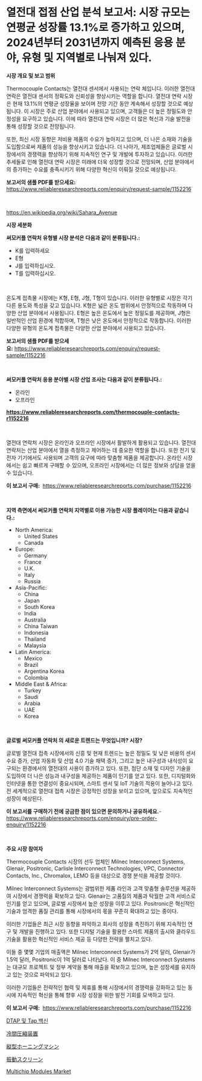 <p><h1>열전대 접점 산업 분석 보고서: 시장 규모는 연평균 성장률 13.1%로 증가하고 있으며, 2024년부터 2031년까지 예측된 응용 분야, 유형 및 지역별로 나눠져 있다.</h1></p><p><strong>시장 개요 및 보고 범위</strong></p>
<p><p>Thermocouple Contacts는 열전대 센서에서 사용되는 연락 체입니다. 이러한 열전대 연락은 열전대 센서의 정확도와 신뢰성을 향상시키는 역할을 합니다. 열전대 연락 시장은 현재 13.1%의 연평균 성장율을 보이며 전망 기간 동안 계속해서 성장할 것으로 예상됩니다. 이 시장은 주로 산업 분야에서 사용되고 있으며, 고객들은 더 높은 정밀도와 안정성을 요구하고 있습니다. 이에 따라 열전대 연락 시장은 더 많은 혁신과 기술 발전을 통해 성장할 것으로 전망됩니다.</p><p>또한, 최신 시장 동향은 저비용 제품의 수요가 높아지고 있으며, 더 나은 소재와 기술을 도입함으로써 제품의 성능을 향상시키고 있습니다. 더 나아가, 제조업체들은 글로벌 시장에서의 경쟁력을 향상하기 위해 지속적인 연구 및 개발에 투자하고 있습니다. 이러한 추세들로 인해 열전대 연락 시장은 미래에 더욱 성장할 것으로 전망되며, 산업 분야에서의 증가하는 수요를 충족시키기 위해 다양한 혁신이 이뤄질 것으로 예상됩니다.</p></p>
<p><strong>보고서의 샘플 PDF를 받으세요:</strong> <a href="https://www.reliableresearchreports.com/enquiry/request-sample/1152216">https://www.reliableresearchreports.com/enquiry/request-sample/1152216</a></p>
<p>&nbsp;</p>
<p><a href="https://en.wikipedia.org/wiki/Sahara_Avenue">https://en.wikipedia.org/wiki/Sahara_Avenue</a></p>
<p><strong>시장 세분화</strong></p>
<p><strong>써모커플 연락처 유형별 시장 분석은 다음과 같이 분류됩니다.:</strong></p>
<p><ul><li>K를 입력하세요</li><li>E형</li><li>J를 입력하십시오.</li><li>T를 입력하십시오.</li></ul></p>
<p>&nbsp;</p>
<p><p>온도계 접촉물 시장에는 K형, E형, J형, T형이 있습니다. 이러한 유형별로 시장은 각기 다른 용도와 특성을 갖고 있습니다. K형은 넓은 온도 범위에서 안정적으로 작동하며 다양한 산업 분야에서 사용됩니다. E형은 높은 온도에서 높은 정밀도를 제공하며, J형은 일반적인 산업 환경에 적합하며, T형은 낮은 온도에서 안정적으로 작동합니다. 이러한 다양한 유형의 온도계 접촉물은 다양한 산업 분야에서 사용되고 있습니다.</p></p>
<p><strong>보고서의 샘플 PDF를 받으세요:</strong>&nbsp;<a href="https://www.reliableresearchreports.com/enquiry/request-sample/1152216">https://www.reliableresearchreports.com/enquiry/request-sample/1152216</a></p>
<p>&nbsp;</p>
<p><strong> 써모커플 연락처 응용 분야별 시장 산업 조사는 다음과 같이 분류됩니다.:</strong></p>
<p><ul><li>온라인</li><li>오프라인</li></ul></p>
<p><strong><a href="https://www.reliableresearchreports.com/thermocouple-contacts-r1152216">https://www.reliableresearchreports.com/thermocouple-contacts-r1152216</a></strong></p>
<p>&nbsp;</p>
<p><p>열전대 연락처 시장은 온라인과 오프라인 시장에서 활발하게 활용되고 있습니다. 열전대 연락처는 산업 분야에서 열을 측정하고 제어하는 데 중요한 역할을 합니다. 또한 전기 및 전자 기기에서도 사용되며 고객의 요구에 따라 맞춤형 제품을 제공합니다. 온라인 시장에서는 쉽고 빠르게 구매할 수 있으며, 오프라인 시장에서는 더 많은 정보와 상담을 얻을 수 있습니다.</p></p>
<p><strong>이 보고서 구매:</strong>&nbsp; <a href="https://www.reliableresearchreports.com/purchase/1152216">https://www.reliableresearchreports.com/purchase/1152216</a></p>
<p>&nbsp;</p>
<p><strong>지역 측면에서 써모커플 연락처 지역별로 이용 가능한 시장 플레이어는 다음과 같습니다.:</strong></p>
<p><ul>
    <li>
        North America:
        <ul>
            <li>United States</li>
            <li>Canada</li>
        </ul>
    </li>
    <li>
        Europe:
        <ul>
            <li>Germany</li>
            <li>France</li>
            <li>U.K.</li>
            <li>Italy</li>
            <li>Russia</li>
        </ul>
    </li>
    <li>
        Asia-Pacific:
        <ul>
            <li>China</li>
            <li>Japan</li>
            <li>South Korea</li>
            <li>India</li>
            <li>Australia</li>
            <li>China Taiwan</li>
            <li>Indonesia</li>
            <li>Thailand</li>
            <li>Malaysia</li>
        </ul>
    </li>
    <li>
        Latin America:
        <ul>
            <li>Mexico</li>
            <li>Brazil</li>
            <li>Argentina Korea</li>
            <li>Colombia</li>
        </ul>
    </li>
    <li>
        Middle East & Africa:
        <ul>
            <li>Turkey</li>
            <li>Saudi</li>
            <li>Arabia</li>
            <li>UAE</li>
            <li>Korea</li>
        </ul>
    </li>
    </ul></p>
<p>&nbsp;</p>
<p><strong>글로벌 써모커플 연락처 의 새로운 트렌드는 무엇입니까? 시장?</strong></p>
<p><p>글로벌 열전대 접촉 시장에서의 신흥 및 현재 트렌드는 높은 정밀도 및 낮은 비용의 센서 수요 증가, 산업 자동화 및 산업 4.0 기술 채택 증가, 그리고 높은 내구성과 내식성이 요구되는 환경에서의 열전대의 사용이 증가하고 있다. 또한, 첨단 소재 및 디자인 기술을 도입하여 더 나은 성능과 내구성을 제공하는 제품이 인기를 얻고 있다. 또한, 디지털화와 인터넷을 통한 연결성이 중요시되며, 스마트 센서 및 IoT 기술의 적용이 늘어나고 있다. 전 세계적으로 열전대 접촉 시장은 긍정적인 성장을 보이고 있으며, 앞으로도 지속적인 성장이 예상된다.</p></p>
<p><strong>이 보고서를 구매하기 전에 궁금한 점이 있으면 문의하거나 공유하세요.</strong>- <a href="https://www.reliableresearchreports.com/enquiry/pre-order-enquiry/1152216">https://www.reliableresearchreports.com/enquiry/pre-order-enquiry/1152216</a></p>
<p>&nbsp;</p>
<p><strong>주요 시장 참여자</strong></p>
<p><p>Thermocouple Contacts 시장의 선두 업체인 Milnec Interconnect Systems, Glenair, Positronic, Carlisle Interconnect Technologies, VPC, Connector Contacts, Inc., Chromalox, LEMO 등을 대상으로 경쟁 분석을 제공할 것이다.</p><p>Milnec Interconnect Systems는 광범위한 제품 라인과 고객 맞춤형 솔루션을 제공하여 시장에서 경쟁력을 확보하고 있다. Glenair는 고품질의 제품과 탁월한 고객 서비스로 인기를 얻고 있으며, 글로벌 시장에서 높은 성장을 이루고 있다. Positronic은 혁신적인 기술과 엄격한 품질 관리를 통해 시장에서의 몫을 꾸준히 확대하고 있는 중이다.</p><p>이러한 기업들은 최근 시장 동향을 파악하고 회사의 성장을 촉진하기 위해 지속적인 연구 및 개발을 진행하고 있다. 또한 디지털 기술을 활용한 스마트 제품의 출시와 클라우드 기술을 활용한 혁신적인 서비스 제공 등 다양한 전략을 펼치고 있다.</p><p>이들 중 몇몇 기업의 매출액은 Milnec Interconnect Systems가 2억 달러, Glenair가 1.5억 달러, Positronic이 1억 달러로 나타났다. 이 중 Milnec Interconnect Systems는 대규모 프로젝트 및 정부 계약을 통해 매출을 확보하고 있으며, 높은 성장세를 유지하고 있는 것으로 파악되고 있다.</p><p>이러한 기업들은 전략적인 협력 및 제휴를 통해 시장에서의 경쟁력을 강화하고 있는 동시에 지속적인 혁신을 통해 향후 시장 성장을 위한 발전 기회를 모색하고 있다.</p></p>
<p><strong>이 보고서 구매:</strong>&nbsp;&nbsp;<a href="https://www.reliableresearchreports.com/purchase/1152216">https://www.reliableresearchreports.com/purchase/1152216</a></p>
<p><p><a href="https://medium.com/@uisoxxuy65/%EA%B8%80%EB%A1%9C%EB%B2%8C-dtap-%EB%B0%8F-tdap-%EB%B0%B1%EC%8B%A0-%EC%8B%9C%EC%9E%A5-%EC%A0%90%EC%9C%A0%EC%9C%A8-%EB%B0%8F-%EC%84%B1%EC%9E%A5-%EA%B8%B0%ED%9A%8C-%EB%B0%8F-%EC%8B%9C%EC%9E%A5-%EA%B7%9C%EB%AA%A8%EB%8A%94-2024%EB%85%84%EB%B6%80%ED%84%B0-2031%EB%85%84%EA%B9%8C%EC%A7%80-%EC%97%B0%ED%8F%89%EA%B7%A0-%EC%84%B1%EC%9E%A5%EB%A5%A0-14-1-%EB%A1%9C-%EC%84%B1%EC%9E%A5%ED%95%98%EA%B3%A0-%EC%9E%88%EC%8A%B5%EB%8B%88%EB%8B%A4-84b5d428d221">DTAP 및 Tap 백신</a></p><p><a href="https://github.com/roulaayoub-saad/Market-Research-Report-List-2/blob/main/969385029021.md">冷間圧縮装置</a></p><p><a href="https://medium.com/@mares423/%E5%9E%82%E7%9B%B4%E3%83%9B%E3%83%BC%E3%83%8B%E3%83%B3%E3%82%B0%E6%A9%9F%E5%B8%82%E5%A0%B4%E4%BA%88%E6%B8%AC-%E5%B8%82%E5%A0%B4%E5%8B%95%E5%90%91%E3%81%8A%E3%82%88%E3%81%B3%E5%BD%B1%E9%9F%BF%E5%88%86%E6%9E%90-2024%E5%B9%B4-2031%E5%B9%B4-004559e35415">縦型ホーニングマシン</a></p><p><a href="https://github.com/zjkmgcs938405/Market-Research-Report-List-3/blob/main/693177429020.md">振動スクリーン</a></p><p><a href="https://medium.com/@fosterfahey1016/emerging-trends-in-multichip-modules-market-global-outlook-and-future-prospects-from-2024-2031-58566de7047a">Multichip Modules Market</a></p></p>